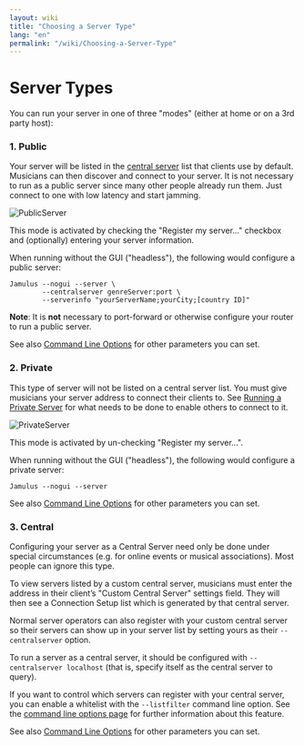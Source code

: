 ```yaml
---
layout: wiki
title: "Choosing a Server Type"
lang: "en"
permalink: "/wiki/Choosing-a-Server-Type"
---
```


# Server Types

You can run your server in one of three "modes" (either at home or on a 3rd party host):

### 1. Public
Your server will be listed in the [central server](Central-Servers) list that clients use by default. Musicians can then discover and connect to your server.  It is not necessary to run as a public server since many other people already run them. Just connect to one with low latency and start jamming.

![PublicServer](https://user-images.githubusercontent.com/4561747/79310856-7e0b2100-7ef4-11ea-9511-b2e3339cab6f.png)

This mode is activated by checking the "Register my server..." checkbox and (optionally) entering your server information.

When running without the GUI ("headless"), the following would configure a public server:

~~~
Jamulus --nogui --server \
        --centralserver genreServer:port \
        --serverinfo "yourServerName;yourCity;[country ID]"
~~~

**Note**: It is **not** necessary to port-forward or otherwise configure your router to run a public server.

See also [Command Line Options](Command-Line-Options) for other parameters you can set.


### 2. Private
This type of server will not be listed on a central server list. You must give musicians your server address to connect their clients to. See [Running a Private Server](Running-a-Private-Server) for what needs to be done to enable others to connect to it.

![PrivateServer](https://user-images.githubusercontent.com/4561747/79310944-9f6c0d00-7ef4-11ea-9d8a-ecb0e668c22d.png)

This mode is activated by un-checking "Register my server...".

When running without the GUI ("headless"), the following would configure a private server:

```shell
Jamulus --nogui --server
```

See also [Command Line Options](Command-Line-Options) for other parameters you can set.

### 3. Central
Configuring your server as a Central Server need only be done under special circumstances (e.g. for online events or musical associations). Most people can ignore this type.

To view servers listed by a custom central server, musicians must enter the address in their client’s "Custom Central Server" settings field.  They will then see a Connection Setup list which is generated by that central server.

Normal server operators can also register with your custom central server so their servers can show up in your server list by setting yours as their `--centralserver` option.

To run a server as a central server, it should be configured with `--centralserver localhost` (that is, specify itself as the central server to query).

If you want to control which servers can register with your central server, you can enable a whitelist with the `--listfilter` command line option. See the [command line options page](Command-Line-Options) for further information about this feature.

See also [Command Line Options](Command-Line-Options) for other parameters you can set.
